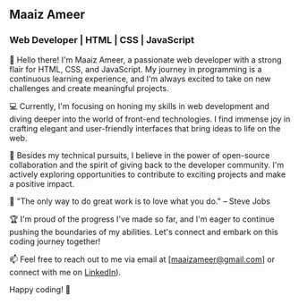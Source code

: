 ## Maaiz Ameer

### Web Developer | HTML | CSS | JavaScript

👋 Hello there! I'm Maaiz Ameer, a passionate web developer with a strong flair for HTML, CSS, and JavaScript. My journey in programming is a continuous learning experience, and I'm always excited to take on new challenges and create meaningful projects.

💻 Currently, I'm focusing on honing my skills in web development and diving deeper into the world of front-end technologies. I find immense joy in crafting elegant and user-friendly interfaces that bring ideas to life on the web.

🚀 Besides my technical pursuits, I believe in the power of open-source collaboration and the spirit of giving back to the developer community. I'm actively exploring opportunities to contribute to exciting projects and make a positive impact.

🌱 "The only way to do great work is to love what you do." – Steve Jobs

🏆 I'm proud of the progress I've made so far, and I'm eager to continue pushing the boundaries of my abilities. Let's connect and embark on this coding journey together!

📫 Feel free to reach out to me via email at [maaizameer@gmail.com] or connect with me on [LinkedIn](https://www.linkedin.com/in/maaiz-ameer-36ba6a244/)).

Happy coding! 🚀
